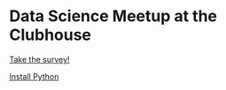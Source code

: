 # Data Science Meetup at the Clubhouse

[Take the survey!](https://docs.google.com/forms/d/1nZhKjE0fzi65ZJXj339lNCnQ2lwpBdQzSWmmd9QErfE/edit)

[Install Python](getting_started.ipynb)

